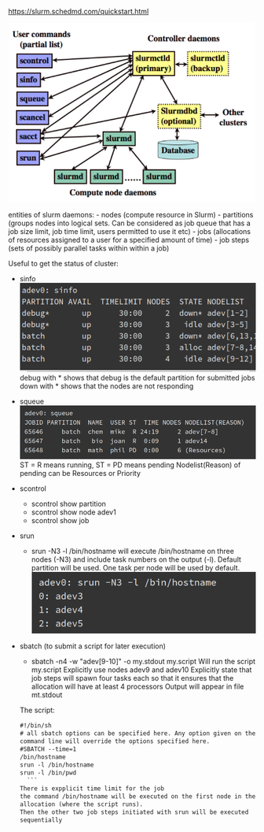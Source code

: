 https://slurm.schedmd.com/quickstart.html

![](slurm_components.png)

entities of slurm daemons:
    - nodes (compute resource in Slurm)
    - partitions (groups nodes into logical sets. Can be considered as job queue that has a job size limit, job time limit, users permitted to use it etc)
    - jobs (allocations of resources assigned to a user for a specified amount of time)
    - job steps (sets of possibly parallel tasks within within a job)


Useful to get the status of cluster:

- sinfo
  ![](sinfo.png)
  debug with * shows that debug is the default partition for submitted jobs
  down with * shows that the nodes are not responding

- squeue
  ![](squeue.png)
  ST = R means running, ST = PD means pending
  Nodelist(Reason) of pending can be Resources or Priority
 
- scontrol 
    - scontrol show partition
    - scontrol show node adev1
    - scontrol show job

- srun
    - srun -N3 -l /bin/hostname will execute /bin/hostname on three nodes (-N3) and include task numbers on the output (-l). Default partition will be used. One task per node will be used by default.
    ![](srun.png)

- sbatch (to submit a script for later execution)
    - sbatch -n4 -w "adev[9-10]" -o my.stdout my.script
    Will run the script my.script
    Explicitly use nodes adev9 and adev10
    Explicitly state that job steps will spawn four tasks each so that it ensures that the allocation will have at least 4 processors
    Output will appear in file mt.stdout
    
    The script:
    ```
    #!/bin/sh
    # all sbatch options can be specified here. Any option given on the command line will override the options specified here.
    #SBATCH --time=1
    /bin/hostname
    srun -l /bin/hostname
    srun -l /bin/pwd
      ```
    There is expplicit time limit for the job
    the command /bin/hostname will be executed on the first node in the allocation (where the script runs).
    Then the other two job steps initiated with srun will be executed sequentially
